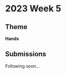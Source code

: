 # 2023 Week 5


## Theme

**Hands**


## Submissions

Following soon…
<!--
| Made | By |
|------|----|
| <img src="./name/render.png" height="150" /> | [name](./name/) |
-->
